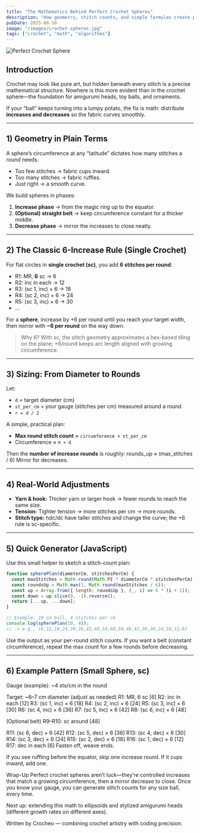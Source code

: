 ```yaml
---
title: "The Mathematics Behind Perfect Crochet Spheres"
description: "How geometry, stitch counts, and simple formulas create perfectly round crochet spheres."
pubDate: 2025-08-10
image: "/images/crochet-spheres.jpg"
tags: ["crochet", "math", "algorithms"]
---
```


![Perfect Crochet Sphere](/images/crochet-sphere.jpg)

## Introduction

Crochet may look like pure art, but hidden beneath every stitch is a precise mathematical structure.
Nowhere is this more evident than in the crochet sphere—the foundation for amigurumi heads, toy balls, and ornaments.

If your “ball” keeps turning into a lumpy potato, the fix is math: distribute **increases and decreases** so the fabric curves smoothly.

---

## 1) Geometry in Plain Terms

A sphere’s circumference at any “latitude” dictates how many stitches a round needs.

- Too few stitches → fabric cups inward.
- Too many stitches → fabric ruffles.
- Just right → a smooth curve.

We build spheres in phases:

1. **Increase phase** → from the magic ring up to the equator.  
2. **(Optional) straight belt** → keep circumference constant for a thicker middle.  
3. **Decrease phase** → mirror the increases to close neatly.

---

## 2) The Classic 6-Increase Rule (Single Crochet)

For flat circles in **single crochet (sc)**, you add **6 stitches per round**:

- R1: MR, **6** sc → 6  
- R2: inc in each → 12  
- R3: (sc 1, inc) × 6 → 18  
- R4: (sc 2, inc) × 6 → 24  
- R5: (sc 3, inc) × 6 → 30  
- …

For a **sphere**, increase by +6 per round until you reach your target width, then mirror with **−6 per round** on the way down.

> Why 6? With sc, the stitch geometry approximates a hex-based tiling on the plane; +6/round keeps arc length aligned with growing circumference.

---

## 3) Sizing: From Diameter to Rounds

Let:
- `d` = target diameter (cm)
- `st_per_cm` = your gauge (stitches per cm) measured around a round
- `r = d / 2`

A simple, practical plan:
- **Max round stitch count** ≈ `circumference × st_per_cm`  
- Circumference ≈ `π × d`

Then the **number of increase rounds** is roughly:
rounds_up ≈ (max_stitches / 6)
Mirror for decreases.

---

## 4) Real-World Adjustments

- **Yarn & hook:** Thicker yarn or larger hook → fewer rounds to reach the same size.
- **Tension:** Tighter tension → more stitches per cm → more rounds.
- **Stitch type:** hdc/dc have taller stitches and change the curve; the +6 rule is sc-specific.

---

## 5) Quick Generator (JavaScript)

Use this small helper to sketch a stitch-count plan:

```js
function spherePlan(diameterCm, stitchesPerCm) {
  const maxStitches = Math.round(Math.PI * diameterCm * stitchesPerCm);
  const roundsUp = Math.max(1, Math.round(maxStitches / 6));
  const up = Array.from({ length: roundsUp }, (_, i) => 6 * (i + 1));
  const down = up.slice(0, -1).reverse();
  return [...up, ...down];
}

// Example: 10 cm ball, 4 stitches per cm
console.log(spherePlan(10, 4));
// -> e.g., [6,12,18,24,30,36,42,48,54,60,54,48,42,36,30,24,18,12,6]

```
Use the output as your per-round stitch counts. If you want a belt (constant circumference), repeat the max count for a few rounds before decreasing.


---

## 6) Example Pattern (Small Sphere, sc)

Gauge (example): ~4 sts/cm in the round

Target: ~6–7 cm diameter (adjust as needed)
R1: MR, 6 sc                                   [6]
R2: inc in each                                [12]
R3: (sc 1, inc) × 6                            [18]
R4: (sc 2, inc) × 6                            [24]
R5: (sc 3, inc) × 6                            [30]
R6: (sc 4, inc) × 6                            [36]
R7: (sc 5, inc) × 6                            [42]
R8: (sc 6, inc) × 6                            [48]

(Optional belt) R9–R10: sc around              [48]

R11: (sc 6, dec) × 6                           [42]
R12: (sc 5, dec) × 6                           [36]
R13: (sc 4, dec) × 6                           [30]
R14: (sc 3, dec) × 6                           [24]
R15: (sc 2, dec) × 6                           [18]
R16: (sc 1, dec) × 6                           [12]
R17: dec in each                               [6]
Fasten off, weave ends.

If you see ruffling before the equator, skip one increase round. If it cups inward, add one.

Wrap-Up
Perfect crochet spheres aren’t luck—they’re controlled increases that match a growing circumference, then a mirror decrease to close. Once you know your gauge, you can generate stitch counts for any size ball, every time.

Next up: extending this math to ellipsoids and stylized amigurumi heads (different growth rates on different axes).

Written by Crocheo — combining crochet artistry with coding precision.